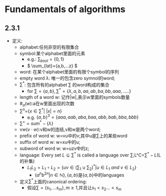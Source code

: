 # Fundamentals of algorithms
## 2.3.1
- 定义:
  - alphabet:任何非空的有限集合
  - symbol:某个alphabet里面的元素
    - e.g.: $\sum_{bool}=\{0,1\}$
    - $ \sum_{lat}=\{a,b,...z\} $
  - word: 在某个alphabet里面的有限个symbol的序列
  - empty word $\lambda$: 唯一的包含zero symnol的word;
  - $\sum ^*$: 包含所有的alphabet $\sum$ 的word构成的集合
    - for $\sum =\{a,b\},\sum^*=\{\lambda,a,b,aa,ab,ba,bb,aaa,.....\}$
  - length of a word w: 记作|w|,表示w里面的symbols数量
  - $\#_{a}(w)$:a在w里面出现的次数
  - $\sum ^n$=$\{x\in \sum^*|~|x|=n\}$
    - e.g. $\{a,b\}^{3}=\{aaa,aab,aba,baa,abb,bab,bba,bbb\}$
  - $\sum ^+=sum ^*-\{\lambda \}$
  - vw($v\cdot w$):v和w的连结,v和w是两个word;
  - prefix of word w: w=vu中的v;其中u是$\sum$上的某些word
  - suffix of word w: w=xu中的u;
  - subword of word w: w=uzv中的z;
  - language: Every set $L\subseteq \sum ^*$ is called a language over $\sum$;L^C=$\sum ^*-L$(L的补集)
    - $L_1L_2=L_1\circ L_2=\{uv\in (\sum_1 \cup \sum_2)^*|u\in L_1~ and ~v \in L_2\}$
      - $\{a^nb^{2n}|n\in\mathbb{N}\},\{a,b\}$是$\{a,b\}$中的languages
  - 定义$\sum ^*$上面的canonical ordering:
    - 假设$\sum=\{s_1,...s_m\},m\geq 1$,并且让$s_1<s_2...<s_m$